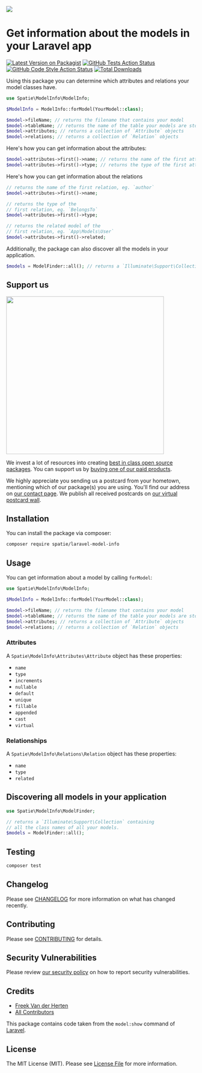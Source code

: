 
[<img src="https://github-ads.s3.eu-central-1.amazonaws.com/support-ukraine.svg?t=1" />](https://supportukrainenow.org)

# Get information about the models in your Laravel app

[![Latest Version on Packagist](https://img.shields.io/packagist/v/spatie/laravel-model-info.svg?style=flat-square)](https://packagist.org/packages/spatie/laravel-model-info)
[![GitHub Tests Action Status](https://img.shields.io/github/workflow/status/spatie/laravel-model-info/run-tests?label=tests)](https://github.com/spatie/laravel-model-info/actions?query=workflow%3Arun-tests+branch%3Amain)
[![GitHub Code Style Action Status](https://img.shields.io/github/workflow/status/spatie/laravel-model-info/Fix%20PHP%20code%20style%20issues?label=code%20style)](https://github.com/spatie/laravel-model-info/actions?query=workflow%3A"Fix+PHP+code+style+issues"+branch%3Amain)
[![Total Downloads](https://img.shields.io/packagist/dt/spatie/laravel-model-info.svg?style=flat-square)](https://packagist.org/packages/spatie/laravel-model-info)

Using this package you can determine which attributes and relations your model classes have.

```php
use Spatie\ModelInfo\ModelInfo;

$ModelInfo = ModelInfo::forModel(YourModel::class);

$model->fileName; // returns the filename that contains your model
$model->tableName; // returns the name of the table your models are stored in
$model->attributes; // returns a collection of `Attribute` objects
$model->relations; // returns a collection of `Relation` objects
```

Here's how you can get information about the attributes:

```php
$model->attributes->first()->name; // returns the name of the first attribute
$model->attributes->first()->type; // returns the type of the first attribute (string, integer, ...)
```

Here's how you can get information about the relations

```php
// returns the name of the first relation, eg. `author`
$model->attributes->first()->name;

// returns the type of the
// first relation, eg. `BelongsTo`
$model->attributes->first()->type;

// returns the related model of the
// first relation, eg. `App\Models\User`
$model->attributes->first()->related; 
```

Additionally, the package can also discover all the models in your application.

```php
$models = ModelFinder::all(); // returns a `Illuminate\Support\Collection` containing all the class names of all your models.
```

## Support us

[<img src="https://github-ads.s3.eu-central-1.amazonaws.com/laravel-model-info.jpg?t=1" width="419px" />](https://spatie.be/github-ad-click/laravel-model-info)

We invest a lot of resources into creating [best in class open source packages](https://spatie.be/open-source). You can support us by [buying one of our paid products](https://spatie.be/open-source/support-us).

We highly appreciate you sending us a postcard from your hometown, mentioning which of our package(s) you are using. You'll find our address on [our contact page](https://spatie.be/about-us). We publish all received postcards on [our virtual postcard wall](https://spatie.be/open-source/postcards).

## Installation

You can install the package via composer:

```bash
composer require spatie/laravel-model-info
```

## Usage

You can get information about a model by calling `forModel`:

```php
use Spatie\ModelInfo\ModelInfo;

$ModelInfo = ModelInfo::forModel(YourModel::class);

$model->fileName; // returns the filename that contains your model
$model->tableName; // returns the name of the table your models are stored in
$model->attributes; // returns a collection of `Attribute` objects
$model->relations; // returns a collection of `Relation` objects
```

### Attributes

A `Spatie\ModelInfo\Attributes\Attribute` object has these properties:

- `name`
- `type`
- `increments`
- `nullable`
- `default`
- `unique`
- `fillable`
- `appended`
- `cast`
- `virtual`

### Relationships

A `Spatie\ModelInfo\Relations\Relation` object has these properties:

- `name`
- `type`
- `related`

## Discovering all models in your application

```php
use Spatie\ModelInfo\ModelFinder;

// returns a `Illuminate\Support\Collection` containing
// all the class names of all your models.
$models = ModelFinder::all(); 
```

## Testing

```bash
composer test
```

## Changelog

Please see [CHANGELOG](CHANGELOG.md) for more information on what has changed recently.

## Contributing

Please see [CONTRIBUTING](https://github.com/freekmurze/.github/blob/main/CONTRIBUTING.md) for details.

## Security Vulnerabilities

Please review [our security policy](../../security/policy) on how to report security vulnerabilities.

## Credits

- [Freek Van der Herten](https://github.com/freekmurze)
- [All Contributors](../../contributors)

This package contains code taken from the `model:show` command of [Laravel](https://github.com/laravel/framework).

## License

The MIT License (MIT). Please see [License File](LICENSE.md) for more information.
